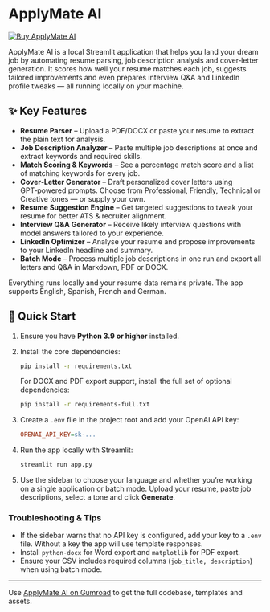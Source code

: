 # ApplyMate AI

[![Buy ApplyMate AI](https://img.shields.io/badge/Buy_on_Gumroad-lexvion-brightgreen?logo=gumroad&style=for-the-badge)](https://aivorasol.gumroad.com/l/lexvion)

ApplyMate AI is a local Streamlit application that helps you land your dream job by automating resume parsing, job description analysis and cover‑letter generation. It scores how well your resume matches each job, suggests tailored improvements and even prepares interview Q&A and LinkedIn profile tweaks — all running locally on your machine.

## ✨ Key Features

- **Resume Parser** – Upload a PDF/DOCX or paste your resume to extract the plain text for analysis.
- **Job Description Analyzer** – Paste multiple job descriptions at once and extract keywords and required skills.
- **Match Scoring & Keywords** – See a percentage match score and a list of matching keywords for every job.
- **Cover‑Letter Generator** – Draft personalized cover letters using GPT‑powered prompts. Choose from Professional, Friendly, Technical or Creative tones — or supply your own.
- **Resume Suggestion Engine** – Get targeted suggestions to tweak your resume for better ATS & recruiter alignment.
- **Interview Q&A Generator** – Receive likely interview questions with model answers tailored to your experience.
- **LinkedIn Optimizer** – Analyse your resume and propose improvements to your LinkedIn headline and summary.
- **Batch Mode** – Process multiple job descriptions in one run and export all letters and Q&A in Markdown, PDF or DOCX.

Everything runs locally and your resume data remains private. The app supports English, Spanish, French and German.

## 🚀 Quick Start

1. Ensure you have **Python 3.9 or higher** installed.  
2. Install the core dependencies:

   ```bash
   pip install -r requirements.txt
   ```

   For DOCX and PDF export support, install the full set of optional dependencies:

   ```bash
   pip install -r requirements-full.txt
   ```

3. Create a `.env` file in the project root and add your OpenAI API key:

   ```ini
   OPENAI_API_KEY=sk-...
   ```

4. Run the app locally with Streamlit:

   ```bash
   streamlit run app.py
   ```

5. Use the sidebar to choose your language and whether you’re working on a single application or batch mode. Upload your resume, paste job descriptions, select a tone and click **Generate**.

### Troubleshooting & Tips

- If the sidebar warns that no API key is configured, add your key to a `.env` file. Without a key the app will use template responses.
- Install `python-docx` for Word export and `matplotlib` for PDF export.
- Ensure your CSV includes required columns (`job_title, description`) when using batch mode.

---

Use [ApplyMate AI on Gumroad](https://aivorasol.gumroad.com/l/lexvion) to get the full codebase, templates and assets.

